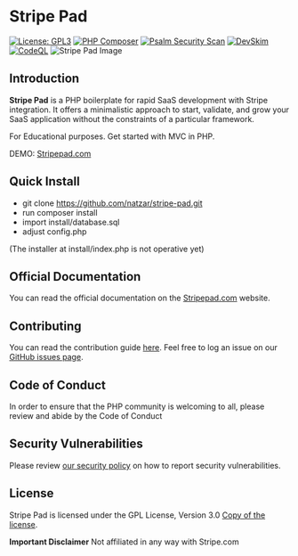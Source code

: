 #  Stripe Pad
[![License: GPL3](https://img.shields.io/github/license/natzar/Stripe-Pad)](https://github.com/natzar/Stripe-Pad/blob/main/LICENSE.md)
[![PHP Composer](https://github.com/natzar/Stripe-Pad/actions/workflows/php.yml/badge.svg)](https://github.com/natzar/Stripe-Pad/actions/workflows/php.yml)
[![Psalm Security Scan](https://github.com/natzar/Stripe-Pad/actions/workflows/psalm.yml/badge.svg)](https://github.com/natzar/Stripe-Pad/actions/workflows/psalm.yml)
[![DevSkim](https://github.com/natzar/Stripe-Pad/actions/workflows/devskim.yml/badge.svg)](https://github.com/natzar/Stripe-Pad/actions/workflows/devskim.yml)
[![CodeQL](https://github.com/natzar/Stripe-Pad/actions/workflows/github-code-scanning/codeql/badge.svg)](https://github.com/natzar/Stripe-Pad/actions/workflows/github-code-scanning/codeql)
![Stripe Pad Image](https://stripepad.com/open-graph.png)

## Introduction

**Stripe Pad** is a PHP boilerplate for rapid SaaS development with Stripe integration. It offers a minimalistic approach to start, validate, and grow your SaaS application without the constraints of a particular framework.


For Educational purposes. Get started with MVC in PHP.

DEMO: [Stripepad.com](https://www.stripepad.com)

## Quick Install
- git clone https://github.com/natzar/stripe-pad.git
- run composer install
- import install/database.sql
- adjust config.php

(The installer at install/index.php is not operative yet)

## Official Documentation

You can read the official documentation on the [Stripepad.com](https://www.stripepad.com/documentation) website.

## Contributing
<a name="contributing"></a>

You can read the contribution guide [here](https://github.com/natzar/Stripe-Pad/blob/main/CONTRIBUTING.md). Feel free to log an issue on our [GitHub issues page](https://github.com/natzar/Stripe-Pad/issues).


## Code of Conduct
<a name="code-of-conduct"></a>

In order to ensure that the PHP community is welcoming to all, please review and abide by the Code of Conduct

## Security Vulnerabilities
<a name="security-vulnerabilities"></a>

Please review [our security policy](https://github.com/natzar/stripe-pad/security/policy) on how to report security vulnerabilities.


## License
<a name="license"></a>


Stripe Pad is licensed under the GPL License, Version 3.0 [Copy of the license](LICENSE.txt).

**Important Disclaimer** Not affiliated in any way with Stripe.com 